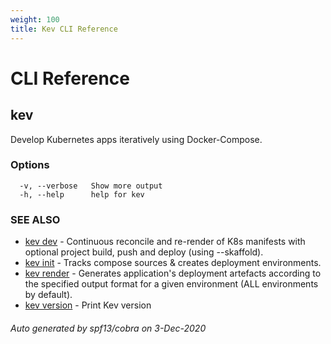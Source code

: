 ```yaml
---
weight: 100
title: Kev CLI Reference
---
```

# CLI Reference

## kev

Develop Kubernetes apps iteratively using Docker-Compose.

### Options

```
  -v, --verbose   Show more output
  -h, --help      help for kev
```

### SEE ALSO

* [kev dev](kev_dev.md)	 - Continuous reconcile and re-render of K8s manifests with optional project build, push and deploy (using --skaffold).
* [kev init](kev_init.md)	 - Tracks compose sources & creates deployment environments.
* [kev render](kev_render.md)	 - Generates application's deployment artefacts according to the specified output format for a given environment (ALL environments by default).
* [kev version](kev_version.md)	 - Print Kev version

###### Auto generated by spf13/cobra on 3-Dec-2020
